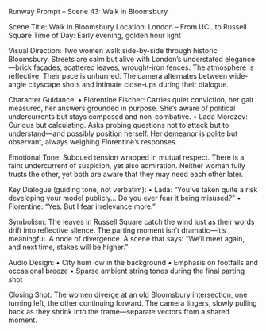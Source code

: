 Runway Prompt – Scene 43: Walk in Bloomsbury

Scene Title: Walk in Bloomsbury
Location: London – From UCL to Russell Square
Time of Day: Early evening, golden hour light

Visual Direction:
Two women walk side-by-side through historic Bloomsbury. Streets are calm but alive with London’s understated elegance—brick façades, scattered leaves, wrought-iron fences. The atmosphere is reflective. Their pace is unhurried. The camera alternates between wide-angle cityscape shots and intimate close-ups during their dialogue.

Character Guidance:
	•	Florentine Fischer: Carries quiet conviction, her gait measured, her answers grounded in purpose. She’s aware of political undercurrents but stays composed and non-combative.
	•	Lada Morozov: Curious but calculating. Asks probing questions not to attack but to understand—and possibly position herself. Her demeanor is polite but observant, always weighing Florentine’s responses.

Emotional Tone:
Subdued tension wrapped in mutual respect. There is a faint undercurrent of suspicion, yet also admiration. Neither woman fully trusts the other, yet both are aware that they may need each other later.

Key Dialogue (guiding tone, not verbatim):
	•	Lada: “You’ve taken quite a risk developing your model publicly… Do you ever fear it being misused?”
	•	Florentine: “Yes. But I fear irrelevance more.”

Symbolism:
The leaves in Russell Square catch the wind just as their words drift into reflective silence. The parting moment isn’t dramatic—it’s meaningful. A node of divergence. A scene that says: “We’ll meet again, and next time, stakes will be higher.”

Audio Design:
	•	City hum low in the background
	•	Emphasis on footfalls and occasional breeze
	•	Sparse ambient string tones during the final parting shot

Closing Shot:
The women diverge at an old Bloomsbury intersection, one turning left, the other continuing forward. The camera lingers, slowly pulling back as they shrink into the frame—separate vectors from a shared moment.
